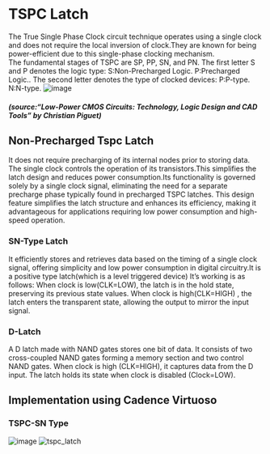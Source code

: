 # TSPC Latch
The True Single Phase Clock circuit technique operates using a single clock and does not require the local inversion of clock.They are known for being power-efficient due to this single-phase clocking mechanism.      
The fundamental stages of TSPC are  SP, PP, SN, and PN.
The first letter S and P denotes the logic  type:
S:Non-Precharged Logic.
P:Precharged Logic..
The second letter denotes the type of clocked devices:
P:P-type.
N:N-type.
![image](https://github.com/KeerthanaUmesh/TSPC_Latch/assets/147648970/5fb6d1d6-2896-4d4f-8318-df19b421cfb3)
 ##### (source:“Low-Power CMOS Circuits: Technology, Logic Design and CAD Tools” by Christian Piguet)

## Non-Precharged Tspc Latch
It does not require precharging of its internal nodes prior to  storing data. The single clock controls the operation of its transistors.This simplifies the latch design and reduces power consumption.Its functionality is governed solely by a single clock signal, eliminating the need for a separate precharge phase typically found in precharged TSPC latches. This design feature simplifies the latch structure and enhances its efficiency, making it advantageous for applications requiring low power consumption and high-speed operation. 

### SN-Type Latch
It efficiently stores and retrieves data based on the timing of a single clock signal, offering simplicity and low power consumption in digital circuitry.It is a positive type latch(which is a level triggered device)
It’s working is as follows:
When clock is low(CLK=LOW), the latch is in the hold state, preserving its previous state values.
When clock is high(CLK=HIGH) , the latch enters the transparent state, allowing the output to mirror the input signal.
### D-Latch
A D latch made with NAND gates stores one bit of data. It consists of two cross-coupled NAND gates forming a memory section and two control NAND gates. When clock is high (CLK=HIGH), it captures data from the D input. The latch holds its state when clock is disabled (Clock=LOW).

## Implementation using Cadence Virtuoso

### TSPC-SN Type
![image](https://github.com/KeerthanaUmesh/TSPC_Latch/assets/147648970/1a68ed59-e437-4ceb-807f-2194b33bd924)
![tspc_latch](https://github.com/KeerthanaUmesh/TSPC_Latch/assets/147648970/63be6b0b-bc60-4cdd-8102-d05d4c3bed1a)
